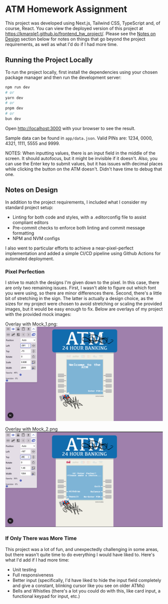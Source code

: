 # ATM Homework Assignment

This project was developed using Next.js, Tailwind CSS, TypeScript and, of course, React. You can view the deployed version of this project at <https://kmarple1.github.io/frontend_hw_project/>. Please see the [Notes on Design](#notes-on-design) section below for notes on things that go beyond the project requirements, as well as what I'd do if I had more time.

## Running the Project Locally

To run the project locally, first install the dependencies using your chosen package manager and then run the development server:

```bash
npm run dev
# or
yarn dev
# or
pnpm dev
# or
bun dev
```

Open [http://localhost:3000](http://localhost:3000) with your browser to see the result.

Sample data can be found in `app/data.json`. Valid PINs are: 1234, 0000, 4321, 1111, 5555 and 9999.

NOTES: When inputting values, there is an input field in the middle of the screen. It should autofocus, but it might be invisible if it doesn't. Also, you can use the Enter key to submit values, but it has issues with decimal places while clicking the button on the ATM doesn't. Didn't have time to debug that one.

## Notes on Design

In addition to the project requirements, I included what I consider my standard project setup:

- Linting for both code and styles, with a .editorconfig file to assist compliant editors
- Pre-commit checks to enforce both linting and commit message formatting
- NPM and NVM configs

I also went to particular efforts to achieve a near-pixel-perfect implementation and added a simple CI/CD pipeline using Github Actions for automated deployment.

### Pixel Perfection

I strive to match the designs I'm given down to the pixel. In this case, there are only two remaining issues. First, I wasn't able to figure out which font you were using, so there are minor differences there. Second, there's a little bit of stretching in the sign. The latter is actually a design choice, as the sizes for my project were chosen to avoid stretching or scaling the provided images, but it would be easy enough to fix. Below are overlays of my project with the provided mock images:

Overlay with Mock_1.png:
![Mock 1 Overlay](./mock1-overlay.png "Mock")

Overlay with Mock_2.png
![Mock 2 Overlay](./mock2-overlay.png "Mock2")

### If Only There was More Time

This project was a lot of fun, and unexpectedly challenging in some areas, but there wasn't quite time to do everything I would have liked to. Here's what I'd add if I had more time:

- Unit testing
- Full responsiveness
- Better input (specifically, I'd have liked to hide the input field completely and give a constant, blinking cursor like you see on older ATMs)
- Bells and Whistles (there's a lot you could do with this, like card input, a functional keypad for input, etc.)
